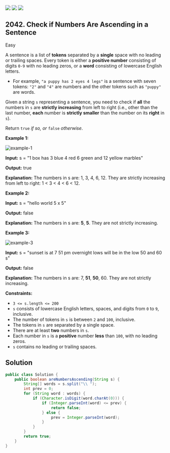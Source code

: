 [![](https://img.shields.io/github/stars/javadev/LeetCode-in-Java?label=Stars&style=flat-square)](https://github.com/javadev/LeetCode-in-Java)
[![](https://img.shields.io/github/forks/javadev/LeetCode-in-Java?label=Fork%20me%20on%20GitHub%20&style=flat-square)](https://github.com/javadev/LeetCode-in-Java/fork)
[![](https://img.shields.io/badge/-LeetCode%20in%20Kotlin-blue?style=flat-square)](https://github.com/javadev/LeetCode-in-Kotlin)

## 2042\. Check if Numbers Are Ascending in a Sentence

Easy

A sentence is a list of **tokens** separated by a **single** space with no leading or trailing spaces. Every token is either a **positive number** consisting of digits `0-9` with no leading zeros, or a **word** consisting of lowercase English letters.

*   For example, `"a puppy has 2 eyes 4 legs"` is a sentence with seven tokens: `"2"` and `"4"` are numbers and the other tokens such as `"puppy"` are words.

Given a string `s` representing a sentence, you need to check if **all** the numbers in `s` are **strictly increasing** from left to right (i.e., other than the last number, **each** number is **strictly smaller** than the number on its **right** in `s`).

Return `true` _if so, or_ `false` _otherwise_.

**Example 1:**

![example-1](https://assets.leetcode.com/uploads/2021/09/30/example1.png)

**Input:** s = "1 box has 3 blue 4 red 6 green and 12 yellow marbles"

**Output:** true

**Explanation:** The numbers in s are: 1, 3, 4, 6, 12. They are strictly increasing from left to right: 1 < 3 < 4 < 6 < 12.

**Example 2:**

**Input:** s = "hello world 5 x 5"

**Output:** false

**Explanation:** The numbers in s are: **5**, **5**. They are not strictly increasing.

**Example 3:**

![example-3](https://assets.leetcode.com/uploads/2021/09/30/example3.png)

**Input:** s = "sunset is at 7 51 pm overnight lows will be in the low 50 and 60 s"

**Output:** false

**Explanation:** The numbers in s are: 7, **51**, **50**, 60. They are not strictly increasing.

**Constraints:**

*   `3 <= s.length <= 200`
*   `s` consists of lowercase English letters, spaces, and digits from `0` to `9`, inclusive.
*   The number of tokens in `s` is between `2` and `100`, inclusive.
*   The tokens in `s` are separated by a single space.
*   There are at least **two** numbers in `s`.
*   Each number in `s` is a **positive** number **less** than `100`, with no leading zeros.
*   `s` contains no leading or trailing spaces.

## Solution

```java
public class Solution {
    public boolean areNumbersAscending(String s) {
        String[] words = s.split("\\ ");
        int prev = 0;
        for (String word : words) {
            if (Character.isDigit(word.charAt(0))) {
                if (Integer.parseInt(word) <= prev) {
                    return false;
                } else {
                    prev = Integer.parseInt(word);
                }
            }
        }
        return true;
    }
}
```